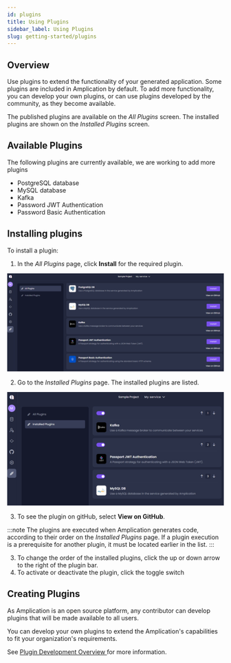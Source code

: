 ```yaml
---
id: plugins
title: Using Plugins
sidebar_label: Using Plugins 
slug: getting-started/plugins
---
```



## Overview 
Use plugins to extend the functionality of your generated application.
Some plugins are included in Amplication by default. To add more functionality, you can develop your own plugins, or can use plugins developed by the community, as they become available. 

The published plugins are available on the _All Plugins_ screen.
The installed plugins are shown on the _Installed Plugins_ screen.

## Available Plugins

The following plugins are currently available, we are working to add more plugins 

- PostgreSQL database
- MySQL database
- Kafka
- Password JWT Authentication
- Password Basic Authentication
 

## Installing plugins
 To install a plugin:
 1. In the _All Plugins_ page, click **Install** for the required plugin. 

![](./assets/all-plugins.png)

2. Go to the _Installed Plugins_ page. The installed plugins are listed. 

![](./assets/installed-plugins.png)

3. To see the plugin on gitHub, select **View on GitHub**.

:::note
The plugins are executed when Amplication generates code, according to their order on the _Installed Plugins_ page.
If a plugin execution is a prerequisite for another plugin, it must be located earlier in the list. 
:::

3. To change the order of the installed plugins, click the up or down arrow to the right of the plugin bar.
4. To activate or deactivate the plugin, click the toggle switch

## Creating Plugins

As Amplication is an open source platform, any contributor can  develop plugins that will be made available to all users. 

You can develop your own plugins to extend the Amplication's capabilities to fit your organization's requirements. 

See [Plugin Development Overview ](https://docs.amplication.com/docs/plugins/Overview/) for more information.  








